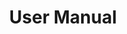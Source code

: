 ---
#Delimiter files are used to separate the list of documentation pages into sections.
title: "User Manual"
type: delimiter
weight: 10 # Change this weight to change order of sections
sitemapExclude: True
---
